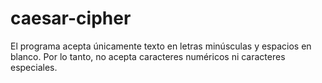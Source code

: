# caesar-cipher
El programa acepta únicamente texto en letras minúsculas y espacios en blanco. Por lo tanto, no acepta caracteres numéricos ni caracteres especiales.
